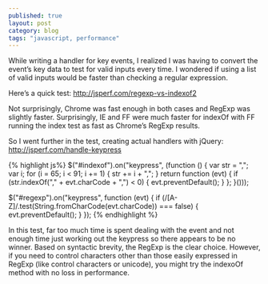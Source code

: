 ```yaml
---
published: true
layout: post
category: blog
tags: "javascript, performance"
---
```


While writing a handler for key events, I realized I was having to convert the event’s key data to test for valid inputs every time. I wondered if using a list of valid inputs would be faster than checking a regular expression.

Here’s a quick test:
http://jsperf.com/regexp-vs-indexof2

Not surprisingly, Chrome was fast enough in both cases and RegExp was slightly faster. Surprisingly, IE and FF were much faster for indexOf with FF running the index test as fast as Chrome’s RegExp results.

So I went further in the test, creating actual handlers with jQuery:
http://jsperf.com/handle-keypress

{% highlight js%}
$("#indexof").on("keypress", (function () {
    var str = ",";
    var i;
    for (i = 65; i &lt; 91; i += 1) {
        str += i + ",";
    }
    return function (evt) {
        if (str.indexOf("," + evt.charCode + ",") &lt; 0) {
            evt.preventDefault();
        }
    };
}()));
 
$("#regexp").on("keypress", function (evt) {
    if (/[A-Z]/.test(String.fromCharCode(evt.charCode)) === false) {
        evt.preventDefault();
    }
});
{% endhighlight %}

In this test, far too much time is spent dealing with the event and not enough time just working out the keypress so there appears to be no winner. Based on syntactic brevity, the RegExp is the clear choice. However, if you need to control characters other than those easily expressed in RegExp (like control characters or unicode), you might try the indexoOf method with no loss in performance.